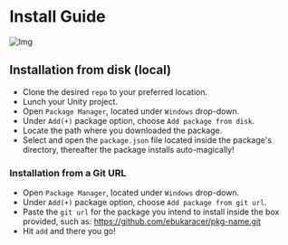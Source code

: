 
# Install Guide

![Img](https://github.com/ebukaracer/ebukaracer/blob/ebukaracer-resources/DirTool-Images/Screenshot%20(472).png)

## Installation from disk (local)
- Clone the desired `repo` to your preferred location.
- Lunch your Unity project.
- Open `Package Manager`, located under `Windows` drop-down.
- Under `Add(+)` package option, choose `Add package from disk`.
- Locate the path where you downloaded the package.
- Select and open the `package.json` file located inside the package's directory, thereafter the package installs auto-magically!

### Installation from a Git URL
- Open `Package Manager`, located under `Windows` drop-down.
- Under `Add(+)` package option, choose `Add package from git url`.
- Paste the `git url` for the package you intend to install inside the box provided, such as: https://github.com/ebukaracer/pkg-name.git
- Hit `add` and there you go!